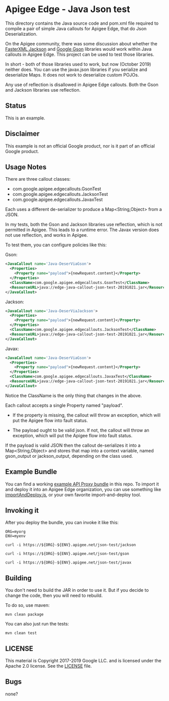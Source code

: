 # Apigee Edge - Java Json test

This directory contains the Java source code and pom.xml file required to compile a pair
of simple Java callouts for Apigee Edge, that do Json Deserialization.

On the Apigee community, there was some discussion about whether the [FasterXML Jackson](https://github.com/FasterXML/jackson)
and [Google Gson](https://github.com/google/gson) libraries would work within Java callouts in Apigee
Edge. This project can be used to test those libraries.

In short - both of those libraries used to work, but now (October 2019) neither does.
You can use the javax.json libraries if you serialize and deserialize Maps. It does not work to
deserialize custom POJOs.

Any use of reflection is disallowed in Apigee
Edge callouts. Both the Gson and Jackson libraries use reflection.

## Status

This is an example.

## Disclaimer

This example is not an official Google product, nor is it part of an official Google product.

## Usage Notes

There are three callout classes:
* com.google.apigee.edgecallouts.GsonTest
* com.google.apigee.edgecallouts.JacksonTest
* com.google.apigee.edgecallouts.JavaxTest

Each uses a different de-serializer to produce a Map<String,Object> from a JSON.

In my tests, both the Gson and Jackson libraries use reflection, which is not
permitted in Apigee. This leads to a runtime error.  The Javax version does not
use reflection, and works in Apigee.


To test them, you can configure policies like this:

Gson:

```xml
<JavaCallout name='Java-DeserViaGson'>
  <Properties>
    <Property name="payload">{newRequest.content}</Property>
  </Properties>
  <ClassName>com.google.apigee.edgecallouts.GsonTest</ClassName>
  <ResourceURL>java://edge-java-callout-json-test-20191021.jar</ResourceURL>
</JavaCallout>
```

Jackson:

```xml
<JavaCallout name='Java-DeserViaJackson'>
  <Properties>
    <Property name="payload">{newRequest.content}</Property>
  </Properties>
  <ClassName>com.google.apigee.edgecallouts.JacksonTest</ClassName>
  <ResourceURL>java://edge-java-callout-json-test-20191021.jar</ResourceURL>
</JavaCallout>
```

Javax:

```xml
<JavaCallout name='Java-DeserViaGson'>
  <Properties>
    <Property name="payload">{newRequest.content}</Property>
  </Properties>
  <ClassName>com.google.apigee.edgecallouts.JavaxTest</ClassName>
  <ResourceURL>java://edge-java-callout-json-test-20191021.jar</ResourceURL>
</JavaCallout>
```


Notice the ClassName is the only thing that changes in the above.

Each callout accepts a single Property named "payload".

* If the property is missing,
  the callout will throw an exception, which will put the Apigee flow into fault status.

* The payload ought to be valid json. If not, the callout will throw an exception, which will put the Apigee flow into fault status.

If the payload is valid JSON then the callout de-serializes it into a Map<String,Object> and stores that map into a context variable, named
gson_output or jackson_output, depending on the class used.


## Example Bundle

You can find a working [example API Proxy bundle](./bundle) in this repo.  To import it
and deploy it into an Apigee Edge organization, you can use something like
[importAndDeploy.js](https://github.com/DinoChiesa/apigee-edge-js/blob/master/examples/importAndDeploy.js),
or your own favorite import-and-deploy tool.

## Invoking it

After you deploy the bundle, you can invoke it like this:

```
ORG=myorg
ENV=myenv

curl -i https://${ORG}-${ENV}.apigee.net/json-test/jackson

curl -i https://${ORG}-${ENV}.apigee.net/json-test/gson

curl -i https://${ORG}-${ENV}.apigee.net/json-test/javax

```


## Building

You don't need to build the JAR in order to use it. But if you decide to change the code, then you will need to rebuild.

To do so, use maven:
```
mvn clean package
```

You can also just run the tests:
```
mvn clean test
```


## LICENSE

This material is Copyright 2017-2019 Google LLC.
and is licensed under the Apache 2.0 license. See the [LICENSE](LICENSE) file.


## Bugs

none?
